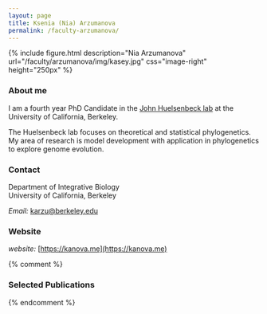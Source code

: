 ```yaml
---
layout: page
title: Ksenia (Nia) Arzumanova
permalink: /faculty-arzumanova/
---
```

{% include figure.html description="Nia Arzumanova" url="/faculty/arzumanova/img/kasey.jpg" css="image-right" height="250px" %}

### About me

I am a fourth year PhD Candidate in the [John Huelsenbeck lab](https://vcresearch.berkeley.edu/faculty/john-huelsenbeck) at the University of California, Berkeley.

The Huelsenbeck lab focuses on theoretical and statistical phylogenetics. My area of research is model development with application in phylogenetics to explore genome evolution.

### Contact

Department of Integrative Biology <br/>
University of California, Berkeley <br/>

_Email:_ [karzu@berkeley.edu](mailto:karzu@berkeley.edu)

### Website

_website:_ [https://kanova.me](https://kanova.me)

{% comment %}
### Selected Publications

{% endcomment %}
